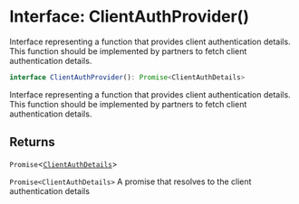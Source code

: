 # Interface: ClientAuthProvider()

Interface representing a function that provides client authentication details.
This function should be implemented by partners to fetch client authentication details.

```ts
interface ClientAuthProvider(): Promise<ClientAuthDetails>
```

Interface representing a function that provides client authentication details.
This function should be implemented by partners to fetch client authentication details.

## Returns

`Promise`<[`ClientAuthDetails`](../../client-authentication-types/interfaces/client-auth-details.md)\>

`Promise<ClientAuthDetails>` A promise that resolves to the client authentication details
